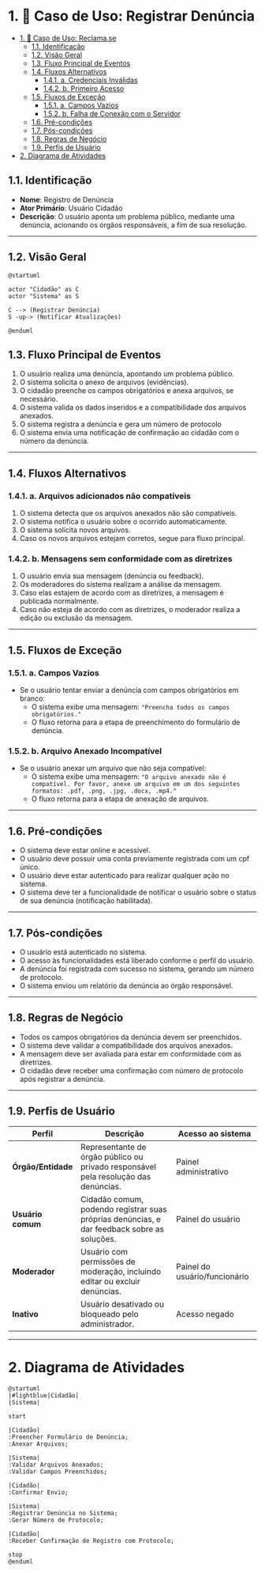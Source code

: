 # 1. 🎯 Caso de Uso: Registrar Denúncia
- [1. 🎯 Caso de Uso: Reclama.se](#1--caso-de-uso-reclama.se)
	- [1.1. Identificação](#11-identificação)
	- [1.2. Visão Geral](#12-visão-geral)
	- [1.3. Fluxo Principal de Eventos](#13-fluxo-principal-de-eventos)
	- [1.4. Fluxos Alternativos](#14-fluxos-alternativos)
		- [1.4.1. a. Credenciais Inválidas](#141-a-arquivos-adicionados-não-compatíveis)
		- [1.4.2. b. Primeiro Acesso](#142-b-mensagens-sem-conformidade-com-as-diretrizes)
	- [1.5. Fluxos de Exceção](#15-fluxos-de-exceção)
		- [1.5.1. a. Campos Vazios](#151-a-campos-vazios)
		- [1.5.2. b. Falha de Conexão com o Servidor](#152-b-arquivo-anexado-incompatível)
	- [1.6. Pré-condições](#16-pré-condições)
	- [1.7. Pós-condições](#17-pós-condições)
	- [1.8. Regras de Negócio](#18-regras-de-negócio)
	- [1.9. Perfis de Usuário](#19-perfis-de-usuário)
- [2. Diagrama de Atividades](#2-diagrama-de-atividades)


## 1.1. Identificação
- **Nome**: Registro de Denúncia  
- **Ator Primário**: Usuário Cidadão
- **Descrição**: O usuário aponta um problema público, mediante uma denúncia, acionando os órgãos responsáveis, a fim de sua resolução. 
---


## 1.2. Visão Geral

```puml
@startuml

actor "Cidadão" as C
actor "Sistema" as S

C --> (Registrar Denúncia)
S -up-> (Notificar Atualizações)

@enduml
```

## 1.3. Fluxo Principal de Eventos
1. O usuário realiza uma denúncia, apontando um problema público.
2. O sistema solicita o anexo de arquivos (evidências).
3. O cidadão preenche os campos obrigatórios e anexa arquivos, se necessário.
4. O sistema valida os dados inseridos e a compatibilidade dos arquivos anexados.
5. O sistema registra a denúncia e gera um número de protocolo
6. O sistema envia uma notificação de confirmação ao cidadão com o número da denúncia.

---

## 1.4. Fluxos Alternativos

### 1.4.1. a. Arquivos adicionados não compatíveis
1. O sistema detecta que os arquivos anexados não são compatíveis.
2. O sistema notifica o usuário sobre o ocorrido automaticamente.
3. O sistema solicita novos arquivos.
4. Caso os novos arquivos estejam corretos, segue para fluxo principal.

### 1.4.2. b. Mensagens sem conformidade com as diretrizes
1. O usuário envia sua mensagem (denúncia ou feedback).
2. Os moderadores do sistema realizam a análise da mensagem.
3. Caso elas estajem de acordo com as diretrizes, a mensagem é publicada normalmente.
4. Caso não esteja de acordo com as diretrizes, o moderador realiza a edição ou exclusão da mensagem.

---

## 1.5. Fluxos de Exceção

### 1.5.1. a. Campos Vazios
- Se o usuário tentar enviar a denúncia com campos obrigatórios em branco:
  - O sistema exibe uma mensagem: `"Preencha todos os campos obrigatórios."`
  - O fluxo retorna para a etapa de preenchimento do formulário de denúncia.

### 1.5.2. b. Arquivo Anexado Incompatível
- Se o usuário anexar um arquivo que não seja compatível:
  - O sistema exibe uma mensagem: `"O arquivo anexado não é compatível. Por favor, anexe um arquivo em um dos seguintes formatos: .pdf, .png, .jpg, .docx, .mp4."`
  - O fluxo retorna para a etapa de anexação de arquivos.
    
---

## 1.6. Pré-condições
- O sistema deve estar online e acessível.
- O usuário deve possuir uma conta previamente registrada com um cpf único.
- O usuário deve estar autenticado para realizar qualquer ação no sistema.
- O sistema deve ter a funcionalidade de notificar o usuário sobre o status de sua denúncia (notificação habilitada).

---

## 1.7. Pós-condições
- O usuário está autenticado no sistema.
- O acesso às funcionalidades está liberado conforme o perfil do usuário.
- A denúncia foi registrada com sucesso no sistema, gerando um número de protocolo.
- O sistema enviou um relatório da denúncia ao órgão responsável.
  
---

## 1.8. Regras de Negócio
- Todos os campos obrigatórios da denúncia devem ser preenchidos.
- O sistema deve validar a compatibilidade dos arquivos anexados.
- A mensagem deve ser avaliada para estar em conformidade com as diretrizes.
- O cidadão deve receber uma confirmação com número de protocolo após registrar a denúncia.
  
---

## 1.9. Perfis de Usuário
| Perfil             | Descrição                                                                                   | Acesso ao sistema             |
| ------------------ | ------------------------------------------------------------------------------------------- | ----------------------------- |
| **Órgão/Entidade** | Representante de órgão público ou privado responsável pela resolução das denúncias.         | Painel administrativo         |
| **Usuário comum**  | Cidadão comum, podendo registrar suas próprias denúncias, e dar feedback sobre as soluções. | Painel do usuário             |
| **Moderador**      | Usuário com permissões de moderação, incluindo editar ou excluir denúncias.                 | Painel do usuário/funcionário |
| **Inativo**        | Usuário desativado ou bloqueado pelo administrador.                                         | Acesso negado                 |

---

# 2. Diagrama de Atividades

```plantuml
@startuml
|#lightblue|Cidadão|
|Sistema|

start

|Cidadão|
:Preencher Formulário de Denúncia;
:Anexar Arquivos;

|Sistema|
:Validar Arquivos Anexados;
:Validar Campos Preenchidos;

|Cidadão|
:Confirmar Envio;

|Sistema|
:Registrar Denúncia no Sistema;
:Gerar Número de Protocolo;

|Cidadão|
:Receber Confirmação de Registro com Protocolo;

stop
@enduml
```
